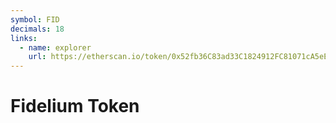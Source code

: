 ```yaml
---
symbol: FID
decimals: 18
links:
  - name: explorer
    url: https://etherscan.io/token/0x52fb36C83ad33C1824912FC81071cA5eEB8AB390
---
```


# Fidelium Token

